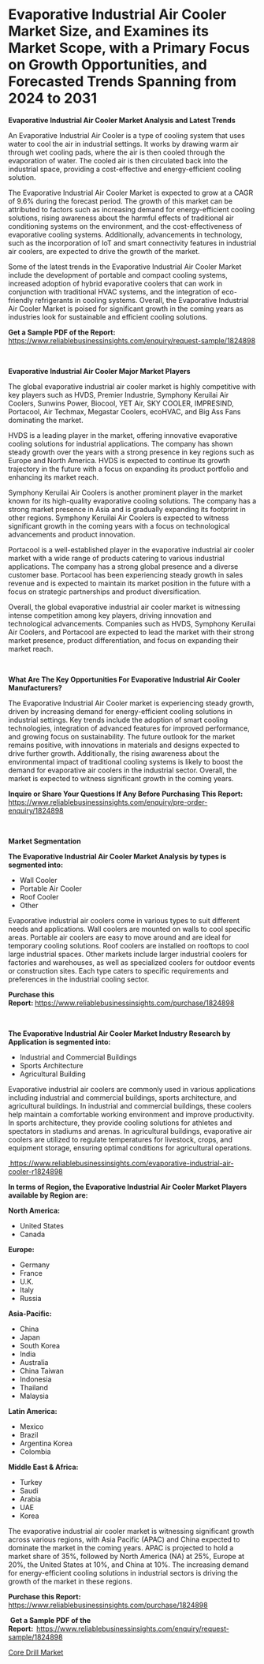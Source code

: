 <p><h1>Evaporative Industrial Air Cooler Market Size, and Examines its Market Scope, with a Primary Focus on Growth Opportunities, and Forecasted Trends Spanning from 2024 to 2031</h1></p><p><strong>Evaporative Industrial Air Cooler Market Analysis and Latest Trends</strong></p>
<p><p>An Evaporative Industrial Air Cooler is a type of cooling system that uses water to cool the air in industrial settings. It works by drawing warm air through wet cooling pads, where the air is then cooled through the evaporation of water. The cooled air is then circulated back into the industrial space, providing a cost-effective and energy-efficient cooling solution.</p><p>The Evaporative Industrial Air Cooler Market is expected to grow at a CAGR of 9.6% during the forecast period. The growth of this market can be attributed to factors such as increasing demand for energy-efficient cooling solutions, rising awareness about the harmful effects of traditional air conditioning systems on the environment, and the cost-effectiveness of evaporative cooling systems. Additionally, advancements in technology, such as the incorporation of IoT and smart connectivity features in industrial air coolers, are expected to drive the growth of the market.</p><p>Some of the latest trends in the Evaporative Industrial Air Cooler Market include the development of portable and compact cooling systems, increased adoption of hybrid evaporative coolers that can work in conjunction with traditional HVAC systems, and the integration of eco-friendly refrigerants in cooling systems. Overall, the Evaporative Industrial Air Cooler Market is poised for significant growth in the coming years as industries look for sustainable and efficient cooling solutions.</p></p>
<p><strong>Get a Sample PDF of the Report:&nbsp;</strong> <a href="https://www.reliablebusinessinsights.com/enquiry/request-sample/1824898">https://www.reliablebusinessinsights.com/enquiry/request-sample/1824898</a></p>
<p>&nbsp;</p>
<p><strong>Evaporative Industrial Air Cooler Major Market Players</strong></p>
<p><p>The global evaporative industrial air cooler market is highly competitive with key players such as HVDS, Premier Industrie, Symphony Keruilai Air Coolers, Sunwins Power, Biocool, YET Air, SKY COOLER, IMPRESIND, Portacool, Air Techmax, Megastar Coolers, ecoHVAC, and Big Ass Fans dominating the market.</p><p>HVDS is a leading player in the market, offering innovative evaporative cooling solutions for industrial applications. The company has shown steady growth over the years with a strong presence in key regions such as Europe and North America. HVDS is expected to continue its growth trajectory in the future with a focus on expanding its product portfolio and enhancing its market reach.</p><p>Symphony Keruilai Air Coolers is another prominent player in the market known for its high-quality evaporative cooling solutions. The company has a strong market presence in Asia and is gradually expanding its footprint in other regions. Symphony Keruilai Air Coolers is expected to witness significant growth in the coming years with a focus on technological advancements and product innovation.</p><p>Portacool is a well-established player in the evaporative industrial air cooler market with a wide range of products catering to various industrial applications. The company has a strong global presence and a diverse customer base. Portacool has been experiencing steady growth in sales revenue and is expected to maintain its market position in the future with a focus on strategic partnerships and product diversification.</p><p>Overall, the global evaporative industrial air cooler market is witnessing intense competition among key players, driving innovation and technological advancements. Companies such as HVDS, Symphony Keruilai Air Coolers, and Portacool are expected to lead the market with their strong market presence, product differentiation, and focus on expanding their market reach.</p></p>
<p>&nbsp;</p>
<p><strong>What Are The Key Opportunities For Evaporative Industrial Air Cooler Manufacturers?</strong></p>
<p><p>The Evaporative Industrial Air Cooler market is experiencing steady growth, driven by increasing demand for energy-efficient cooling solutions in industrial settings. Key trends include the adoption of smart cooling technologies, integration of advanced features for improved performance, and growing focus on sustainability. The future outlook for the market remains positive, with innovations in materials and designs expected to drive further growth. Additionally, the rising awareness about the environmental impact of traditional cooling systems is likely to boost the demand for evaporative air coolers in the industrial sector. Overall, the market is expected to witness significant growth in the coming years.</p></p>
<p><strong>Inquire or Share Your Questions If Any Before Purchasing This Report:</strong> <a href="https://www.reliablebusinessinsights.com/enquiry/pre-order-enquiry/1824898">https://www.reliablebusinessinsights.com/enquiry/pre-order-enquiry/1824898</a></p>
<p>&nbsp;</p>
<p><strong>Market Segmentation</strong></p>
<p><strong>The Evaporative Industrial Air Cooler Market Analysis by types is segmented into:</strong></p>
<p><ul><li>Wall Cooler</li><li>Portable Air Cooler</li><li>Roof Cooler</li><li>Other</li></ul></p>
<p><p>Evaporative industrial air coolers come in various types to suit different needs and applications. Wall coolers are mounted on walls to cool specific areas. Portable air coolers are easy to move around and are ideal for temporary cooling solutions. Roof coolers are installed on rooftops to cool large industrial spaces. Other markets include larger industrial coolers for factories and warehouses, as well as specialized coolers for outdoor events or construction sites. Each type caters to specific requirements and preferences in the industrial cooling sector.</p></p>
<p><strong>Purchase this Report:&nbsp;</strong><a href="https://www.reliablebusinessinsights.com/purchase/1824898">https://www.reliablebusinessinsights.com/purchase/1824898</a></p>
<p>&nbsp;</p>
<p><strong>The Evaporative Industrial Air Cooler Market Industry Research by Application is segmented into:</strong></p>
<p><ul><li>Industrial and Commercial Buildings</li><li>Sports Architecture</li><li>Agricultural Building</li></ul></p>
<p><p>Evaporative industrial air coolers are commonly used in various applications including industrial and commercial buildings, sports architecture, and agricultural buildings. In industrial and commercial buildings, these coolers help maintain a comfortable working environment and improve productivity. In sports architecture, they provide cooling solutions for athletes and spectators in stadiums and arenas. In agricultural buildings, evaporative air coolers are utilized to regulate temperatures for livestock, crops, and equipment storage, ensuring optimal conditions for agricultural operations.</p></p>
<p><a href="https://www.reliablebusinessinsights.com/evaporative-industrial-air-cooler-r1824898">&nbsp;https://www.reliablebusinessinsights.com/evaporative-industrial-air-cooler-r1824898</a></p>
<p><strong>In terms of Region, the Evaporative Industrial Air Cooler Market Players available by Region are:</strong></p>
<p>
    <p> <strong> North America: </strong>
        <ul>
            <li>United States</li>
            <li>Canada</li>
        </ul>
        </p> 
    <p> <strong> Europe: </strong>
        <ul>
            <li>Germany</li>
            <li>France</li>
            <li>U.K.</li>
            <li>Italy</li>
            <li>Russia</li>
        </ul>
        </p> 
    <p> <strong> Asia-Pacific: </strong>
        <ul>
            <li>China</li>
            <li>Japan</li>
            <li>South Korea</li>
            <li>India</li>
            <li>Australia</li>
            <li>China Taiwan</li>
            <li>Indonesia</li>
            <li>Thailand</li>
            <li>Malaysia</li>
        </ul>
        </p> 
    <p> <strong> Latin America: </strong>
        <ul>
            <li>Mexico</li>
            <li>Brazil</li>
            <li>Argentina Korea</li>
            <li>Colombia</li>
        </ul>
        </p> 
    <p> <strong> Middle East & Africa: </strong>
        <ul>
            <li>Turkey</li>
            <li>Saudi</li>
            <li>Arabia</li>
            <li>UAE</li>
            <li>Korea</li>
        </ul>
    </p>
    </p>
<p><p>The evaporative industrial air cooler market is witnessing significant growth across various regions, with Asia Pacific (APAC) and China expected to dominate the market in the coming years. APAC is projected to hold a market share of 35%, followed by North America (NA) at 25%, Europe at 20%, the United States at 10%, and China at 10%. The increasing demand for energy-efficient cooling solutions in industrial sectors is driving the growth of the market in these regions.</p></p>
<p><strong>Purchase this Report: </strong><a href="https://www.reliablebusinessinsights.com/purchase/1824898">https://www.reliablebusinessinsights.com/purchase/1824898</a></p>
<p>&nbsp;<strong>Get a Sample PDF of the Report:&nbsp;&nbsp;</strong><a href="https://www.reliablebusinessinsights.com/enquiry/request-sample/1824898">https://www.reliablebusinessinsights.com/enquiry/request-sample/1824898</a></p>
<p><strong></strong></p>
<p><p><a href="https://github.com/labibmmn112/Market-Research-Report-List-1/blob/main/core-drill-market.md">Core Drill Market</a></p></p>